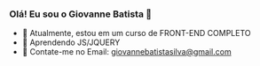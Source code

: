 ### Olá! Eu sou o Giovanne Batista 👋

- 🔭 Atualmente, estou em um curso de FRONT-END COMPLETO 
- 🌱 Aprendendo JS/JQUERY
- 💬 Contate-me no Email: giovannebatistasilva@gmail.com 
